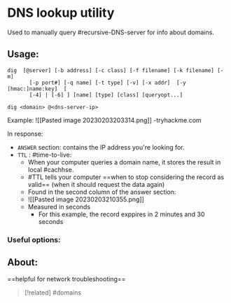 
# DNS lookup utility
Used to manually query #recursive-DNS-server for info about domains.

## Usage: 
```
dig  [@server] [-b address] [-c class] [-f filename] [-k filename] [-m]
       [-p port#] [-q name] [-t type] [-v] [-x addr]  [-y  [hmac:]name:key]  [
       [-4] | [-6] ] [name] [type] [class] [queryopt...]
```  
```
dig <domain> @<dns-server-ip>
```

Example:
![[Pasted image 20230203203314.png]] 
-tryhackme.com

In response:
- `ANSWER` section: contains the IP address you're looking for.
- `TTL` : #time-to-live:
	- When your computer queries a domain name, it stores the result in local #cachhse.
	- #TTL tells your computer ==when to stop considering the record as valid== (when it should request the data again)
	- Found in the second column of the answer section:
	- ![[Pasted image 20230203210355.png]]
	- Measured in seconds
		- For this example, the record exppires in 2 minutes and 30 seconds

### Useful options:

## About:
==helpful for network troubleshooting==

>[!related]
> #domains 
